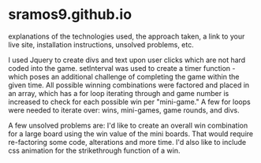 # sramos9.github.io

explanations of the technologies used, the approach taken, a link to your live site, installation instructions, unsolved problems, etc.

I used Jquery to create divs and text upon user clicks which are not hard coded into the game. 
setInterval was used to create a timer function - which poses an additional challenge of completing the game within the given time.
All possible winning combinations were factored and placed in an array, which has a for loop iterating through and game number is increased to check for each possible win per "mini-game."
A few for loops were needed to iterate over: wins, mini-games, game rounds, and divs.

A few unsolved problems are: I'd like to create an overall win combination for a large board using the win value of the mini boards. That would require re-factoring some code, alterations and more time. 
I'd also like to include css animation for the strikethrough function of a win. 
